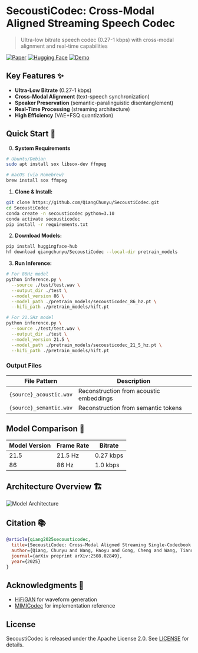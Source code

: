 # SecoustiCodec: Cross-Modal Aligned Streaming Speech Codec

> Ultra-low bitrate speech codec (0.27-1 kbps) with cross-modal alignment and real-time capabilities

[![Paper](https://img.shields.io/badge/Paper-arXiv%3A2508.02849-b31b1b)](https://arxiv.org/abs/2508.02849)
[![Hugging Face](https://img.shields.io/badge/%F0%9F%A4%97%20Hugging%20Face-Model-yellow)](https://huggingface.co/qiangchunyu/SecoustiCodec)
[![Demo](https://img.shields.io/badge/🚀-Live_Demo-blue)](https://qiangchunyu.github.io/SecoustiCodec_Page/)

## Key Features ✨

- **Ultra-Low Bitrate** (0.27-1 kbps)
- **Cross-Modal Alignment** (text-speech synchronization)
- **Speaker Preservation** (semantic-paralinguistic disentanglement)
- **Real-Time Processing** (streaming architecture)
- **High Efficiency** (VAE+FSQ quantization)

## Quick Start 🚀

0. **System Requirements**
```bash
# Ubuntu/Debian
sudo apt install sox libsox-dev ffmpeg

# macOS (via Homebrew)
brew install sox ffmpeg
```

1. **Clone & Install:**
```bash
git clone https://github.com/QiangChunyu/SecoustiCodec.git
cd SecoustiCodec
conda create -n secousticodec python=3.10
conda activate secousticodec
pip install -r requirements.txt
```

2. **Download Models:**
```bash
pip install huggingface-hub
hf download qiangchunyu/SecoustiCodec --local-dir pretrain_models
```

3. **Run Inference:**
```bash
# For 86Hz model
python inference.py \
  --source ./test/test.wav \
  --output_dir ./test \
  --model_version 86 \
  --model_path ./pretrain_models/secousticodec_86_hz.pt \
  --hifi_path ./pretrain_models/hift.pt

# For 21.5Hz model
python inference.py \
  --source ./test/test.wav \
  --output_dir ./test \
  --model_version 21.5 \
  --model_path ./pretrain_models/secousticodec_21_5_hz.pt \
  --hifi_path ./pretrain_models/hift.pt
```

### Output Files
| File Pattern              | Description                                  |
|---------------------------|---------------------------------------------|
| `{source}_acoustic.wav`   | Reconstruction from acoustic embeddings     |
| `{source}_semantic.wav`   | Reconstruction from semantic tokens         |


## Model Comparison 🧪

| Model Version | Frame Rate | Bitrate |
|---------------|------------|---------|
| 21.5          | 21.5 Hz    | 0.27 kbps |
| 86            | 86 Hz      | 1.0 kbps |

## Architecture Overview 🏗️
![Model Architecture](https://qiangchunyu.github.io/SecoustiCodec_Page/model.png)




## Citation 📚
```bibtex
@article{qiang2025secousticodec,
  title={SecoustiCodec: Cross-Modal Aligned Streaming Single-Codecbook Speech Codec},
  author={Qiang, Chunyu and Wang, Haoyu and Gong, Cheng and Wang, Tianrui and Fu, Ruibo and Wang, Tao and Chen, Ruilong and Yi, Jiangyan and Wen, Zhengqi and Zhang, Chen and Wang, Longbiao and Dang, Jianwu and Tao, Jianhua},
  journal={arXiv preprint arXiv:2508.02849},
  year={2025}
}
```


## Acknowledgments 🙏
- [HiFiGAN](https://github.com/jik876/hifi-gan) for waveform generation
- [MIMICodec](https://huggingface.co/kyutai/mimi) for implementation reference

## License
SecoustiCodec is released under the Apache License 2.0. See [LICENSE](https://www.apache.org/licenses/LICENSE-2.0) for details.
